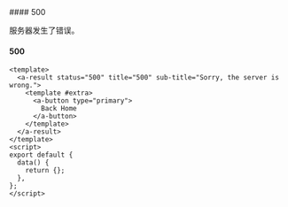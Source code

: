 <cn>
#### 500 

服务器发生了错误。
</cn>
<us>
#### 500
</us>

```tpl
<template>
  <a-result status="500" title="500" sub-title="Sorry, the server is wrong.">
    <template #extra>
      <a-button type="primary">
        Back Home
      </a-button>
    </template>
  </a-result>
</template>
<script>
export default {
  data() {
    return {};
  },
};
</script>
```